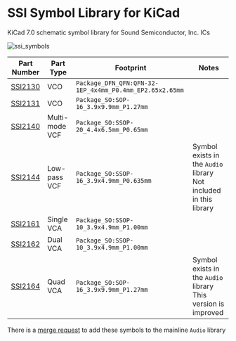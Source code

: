 # SSI Symbol Library for KiCad
KiCad 7.0 schematic symbol library for Sound Semiconductor, Inc. ICs

![ssi_symbols](/home/max/projects/ssi_symbols/img/ssi_symbols.png)

| Part Number                                                  | Part Type      | Footprint                                               | Notes                                                        |
| ------------------------------------------------------------ | -------------- | ------------------------------------------------------- | ------------------------------------------------------------ |
| [SSI2130](https://www.soundsemiconductor.com/downloads/ssi2130datasheet.pdf) | VCO            | `Package_DFN_QFN:QFN-32-1EP_4x4mm_P0.4mm_EP2.65x2.65mm` |                                                              |
| [SSI2131](https://www.soundsemiconductor.com/downloads/ssi2131datasheet.pdf) | VCO            | `Package_SO:SOP-16_3.9x9.9mm_P1.27mm`                   |                                                              |
| [SSI2140](https://www.soundsemiconductor.com/downloads/ssi2140datasheet.pdf) | Multi-mode VCF | `Package_SO:SSOP-20_4.4x6.5mm_P0.65mm`                  |                                                              |
| [SSI2144](https://www.soundsemiconductor.com/downloads/ssi2144datasheet.pdf) | Low-pass VCF   | `Package_SO:SSOP-16_3.9x4.9mm_P0.635mm`                 | Symbol exists in the `Audio` library<br>Not included in this library |
| [SSI2161](https://www.soundsemiconductor.com/downloads/ssi2161datasheet.pdf) | Single VCA     | `Package_SO:SSOP-10_3.9x4.9mm_P1.00mm`                  |                                                              |
| [SSI2162](https://www.soundsemiconductor.com/downloads/ssi2162datasheet.pdf) | Dual VCA       | `Package_SO:SSOP-10_3.9x4.9mm_P1.00mm`                  |                                                              |
| [SSI2164](https://www.soundsemiconductor.com/downloads/ssi2164datasheet.pdf) | Quad VCA       | `Package_SO:SOP-16_3.9x9.9mm_P1.27mm`                   | Symbol exists in the `Audio` library<br>This version is improved |

There is a [merge request](https://gitlab.com/kicad/libraries/kicad-symbols/-/merge_requests/4148) to add these symbols to the mainline `Audio` library

